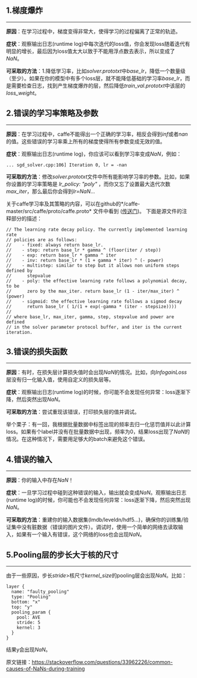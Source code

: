 ## 1.梯度爆炸
-----
**原因**：在学习过程中，梯度变得非常大，使得学习的过程偏离了正常的轨迹。


**症状**：观察输出日志(runtime log)中每次迭代的loss值，你会发现loss随着迭代有明显的增长，最后因为loss值太大以致于不能用浮点数去表示，所以变成了*NaN*。


**可采取的方法**：1.降低学习率，比如*solver.prototxt*中*base_lr*，降低一个数量级（至少）。如果在你的模型中有多个loss层，就不能降低基础的学习率*base_lr*，而是需要检查日志，找到产生梯度爆炸的层，然后降低*train_val.prototxt*中该层的*loss_weight*。


## 2.错误的学习率策略及参数
-------
**原因**：在学习过程中，caffe不能得出一个正确的学习率，相反会得到*inf*或者*nan*的值。这些错误的学习率乘上所有的梯度使得所有参数变成无效的值。


**症状**：观察输出日志(runtime log)，你应该可以看到学习率变成*NaN*，例如：
```
... sgd_solver.cpp:106] Iteration 0, lr = -nan
```


**可采取的方法**：修改*solver.prototxt*文件中所有能影响学习率的参数。比如，如果你设置的学习率策略是 *lr_policy: "poly"* ，而你又忘了设置最大迭代次数*max_iter*，那么最后你会得到*lr=NaN*...


关于caffe学习率及其策略的内容，可以在github的*/caffe-master/src/caffe/proto/caffe.proto* 文件中看到 ([传送门](https://github.com/BVLC/caffe/blob/master/src/caffe/proto/caffe.proto#L157-L172))。
下面是源文件的注释部分的描述：
```
// The learning rate decay policy. The currently implemented learning rate
// policies are as follows:
//    - fixed: always return base_lr.
//    - step: return base_lr * gamma ^ (floor(iter / step))
//    - exp: return base_lr * gamma ^ iter
//    - inv: return base_lr * (1 + gamma * iter) ^ (- power)
//    - multistep: similar to step but it allows non uniform steps defined by
//      stepvalue
//    - poly: the effective learning rate follows a polynomial decay, to be
//      zero by the max_iter. return base_lr (1 - iter/max_iter) ^ (power)
//    - sigmoid: the effective learning rate follows a sigmod decay
//      return base_lr ( 1/(1 + exp(-gamma * (iter - stepsize))))
//
// where base_lr, max_iter, gamma, step, stepvalue and power are defined
// in the solver parameter protocol buffer, and iter is the current iteration.
```


## 3.错误的损失函数
-----------
**原因**：有时，在损失层计算损失值时会出现*NaN*的情况。比如，向*InfogainLoss*层没有归一化输入值，使用自定义的损失层等。


**症状**：观察输出日志(runtime log)的时候，你可能不会发现任何异常：loss逐渐下降，然后突然出现*NaN*。


**可采取的方法**：尝试重现该错误，打印损失层的值并调试。


举个栗子：有一回，我根据批量数据中标签出现的频率去归一化惩罚值并以此计算loss。如果有个label并没有在批量数据中出现，频率为0，结果loss出现了*NaN*的情况。在这种情况下，需要用足够大的batch来避免这个错误。


## 4.错误的输入
--------
**原因**：你的输入中存在*NaN*！


**症状**：一旦学习过程中碰到这种错误的输入，输出就会变成*NaN*。观察输出日志(runtime log)的时候，你可能也不会发现任何异常：loss逐渐下降，然后突然出现*NaN*。


**可采取的方法**：重建你的输入数据集(lmdb/leveldn/hdf5...)，确保你的训练集/验证集中没有脏数据（错误的图片文件）。调试时，使用一个简单的网络去读取输入，如果有一个输入有错误，这个网络的loss也会出现*NaN*。


## 5.Pooling层的步长大于核的尺寸
---------
由于一些原因，步长*stride*>核尺寸*kernel_size*的pooling层会出现*NaN*。比如：
```
layer {
  name: "faulty_pooling"
  type: "Pooling"
  bottom: "x"
  top: "y"
  pooling_param {
    pool: AVE
    stride: 5
    kernel: 3
  }
}
```
结果y会出现*NaN*。


原文链接：https://stackoverflow.com/questions/33962226/common-causes-of-NaNs-during-training

